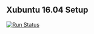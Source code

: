 ## Xubuntu 16.04 Setup
[![Run Status](https://api.shippable.com/projects/58a0c972b195740f00e03d6c/badge?branch=master)](https://app.shippable.com/projects/58a0c972b195740f00e03d6c)
